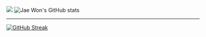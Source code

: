 <a href="https://opgc.me/#/users/JaeWonLee3003" target="_blank"> <img src="https://api.opgc.me/githubs/users/JaeWonLee3003/tag/?theme=basic"></a>
![Jae Won's GitHub stats](https://github-readme-stats.vercel.app/api?username=JaeWonLee3003&show_icons=true&theme=dracula) <hr>
[![GitHub Streak](https://streak-stats.demolab.com/?user=JaeWon3003)](https://git.io/streak-stats)
